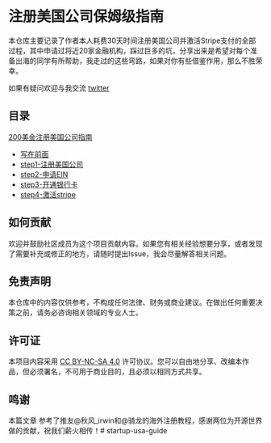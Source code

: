 # 注册美国公司保姆级指南

本仓库主要记录了作者本人耗费30天时间注册美国公司并激活Stripe支付的全部过程，其中申请过将近20家金融机构，踩过巨多的坑，分享出来是希望对每个准备出海的同学有所帮助，我走过的这些弯路，如果对你有些借鉴作用，那么不胜荣幸。

如果有疑问欢迎与我交流 [twitter](https://x.com/intent/user?screen_name=wangvince666) 

## 目录

[200美金注册美国公司指南](./200美金注册美国公司指南)
- [写在前面](./200美金注册美国公司指南/写在前面.md)
- [step1-注册美国公司](./200美金注册美国公司指南/step1-注册美国公司.md)
- [step2-申请EIN](./200美金注册美国公司指南/step2-申请EIN.md)
- [step3-开通银行卡](./200美金注册美国公司指南/step3-开通银行卡.md)
- [step4-激活stripe](./200美金注册美国公司指南/step4-激活Stripe.md)

## 如何贡献

欢迎并鼓励社区成员为这个项目贡献内容。如果您有相关经验想要分享，或者发现了需要补充或修正的地方，请随时提出Issue，我会尽量解答相关问题。

## 免责声明

本仓库中的内容仅供参考，不构成任何法律、财务或商业建议。在做出任何重要决策之前，请务必咨询相关领域的专业人士。

## 许可证

本项目内容采用 [CC BY-NC-SA 4.0](https://creativecommons.org/licenses/by-nc-sa/4.0/) 许可协议。您可以自由地分享、改编本作品，但必须署名，不可用于商业目的，且必须以相同方式共享。

## 鸣谢

本篇文章 参考了推友@秋风_irwin和@骑龙的海外注册教程，感谢两位为开源世界做的贡献，祝我们薪火相传！# startup-usa-guide
